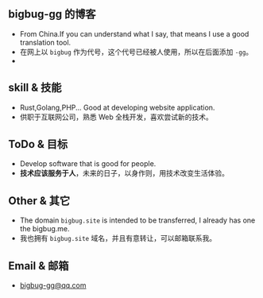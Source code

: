 ## bigbug-gg 的博客
* From China.If you can understand what I say, that means I use a good translation tool.
* 在网上以 `bigbug` 作为代号，这个代号已经被人使用，所以在后面添加 `-gg`。
* 


## skill & 技能

* Rust,Golang,PHP... Good at developing website application.
* 供职于互联网公司，熟悉 Web 全栈开发，喜欢尝试新的技术。

## ToDo & 目标
* Develop software that is good for people.
* **技术应该服务于人**，未来的日子，以身作则，用技术改变生活体验。

## Other & 其它
* The domain `bigbug.site` is intended to be transferred, I already has one the bigbug.me.
* 我也拥有 `bigbug.site` 域名，并且有意转让，可以邮箱联系我。 

## Email & 邮箱
* bigbug-gg@qq.com
